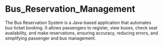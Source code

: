 # Bus_Reservation_Management
The Bus Reservation System is a Java-based application that automates bus ticket booking. It allows passengers to register, view buses, check seat availability, and make reservations, ensuring accuracy, reducing errors, and simplifying passenger and bus management.
